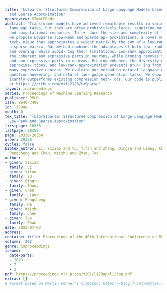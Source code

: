 ```yaml
---
title: 'LoSparse: Structured Compression of Large Language Models based on Low-Rank
  and Sparse Approximation'
openreview: STmbtFRpdz
abstract: 'Transformer models have achieved remarkable results in various natural
  language tasks, but they are often prohibitively large, requiring massive memories
  and computational resources. To re- duce the size and complexity of these models,
  we propose LoSparse (Low-Rank and Sparse ap- proximation), a novel model compression
  tech- nique that approximates a weight matrix by the sum of a low-rank matrix and
  a sparse matrix. Our method combines the advantages of both low- rank approximations
  and pruning, while avoid- ing their limitations. Low-rank approximation compresses
  the coherent and expressive parts in neurons, while pruning removes the incoherent
  and non-expressive parts in neurons. Pruning enhances the diversity of low-rank
  approxima- tions, and low-rank approximation prevents prun- ing from losing too
  many expressive neurons. We evaluate our method on natural language under- standing,
  question answering, and natural lan- guage generation tasks. We show that it signif-
  icantly outperforms existing compression meth- ods. Our code is publicly available
  at https: //github.com/yxli2123/LoSparse'
layout: inproceedings
series: Proceedings of Machine Learning Research
publisher: PMLR
issn: 2640-3498
id: li23ap
month: 0
tex_title: "{L}o{S}parse: Structured Compression of Large Language Models based on
  Low-Rank and Sparse Approximation"
firstpage: 20336
lastpage: 20350
page: 20336-20350
order: 20336
cycles: false
bibtex_author: Li, Yixiao and Yu, Yifan and Zhang, Qingru and Liang, Chen and He,
  Pengcheng and Chen, Weizhu and Zhao, Tuo
author:
- given: Yixiao
  family: Li
- given: Yifan
  family: Yu
- given: Qingru
  family: Zhang
- given: Chen
  family: Liang
- given: Pengcheng
  family: He
- given: Weizhu
  family: Chen
- given: Tuo
  family: Zhao
date: 2023-07-03
address: 
container-title: Proceedings of the 40th International Conference on Machine Learning
volume: '202'
genre: inproceedings
issued:
  date-parts:
  - 2023
  - 7
  - 3
pdf: https://proceedings.mlr.press/v202/li23ap/li23ap.pdf
extras: []
# Format based on Martin Fenner's citeproc: https://blog.front-matter.io/posts/citeproc-yaml-for-bibliographies/
---
```

